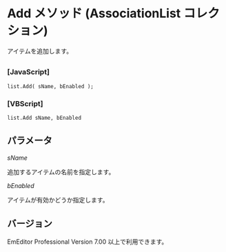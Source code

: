 # Add メソッド (AssociationList コレクション)

アイテムを追加します。

## 

### \[JavaScript\]

```
list.Add( sName, bEnabled );
```

### \[VBScript\]

```
list.Add sName, bEnabled
```

## パラメータ

_sName_

追加するアイテムの名前を指定します。

_bEnabled_

アイテムが有効かどうか指定します。

## バージョン

EmEditor Professional Version 7.00 以上で利用できます。
